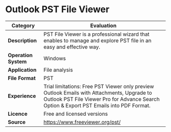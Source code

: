 # Outlook PST File Viewer

| Category | Evaluation |
| --- | --- |
| **Description** | PST File Viewer is a professional wizard that enables to manage and explore PST file in an easy and effective way. |
| **Operation System** | Windows |
| **Application** | File analysis |
| **File Format** | PST |
| **Experience** | Trial limitations: Free PST Viewer only preview Outlook Emails with Attachments, Upgrade to Outlook PST File Viewer Pro for Advance Search Option & Export PST Emails into PDF Format. |
| **Licence** | Free and licensed versions |
| **Source** | https://www.freeviewer.org/pst/ |
